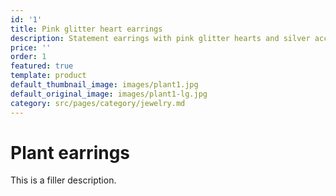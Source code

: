 ```yaml
---
id: '1'
title: Pink glitter heart earrings
description: Statement earrings with pink glitter hearts and silver accents.
price: ''
order: 1
featured: true
template: product
default_thumbnail_image: images/plant1.jpg
default_original_image: images/plant1-lg.jpg
category: src/pages/category/jewelry.md
---
```

# Plant earrings

This is a filler description.
